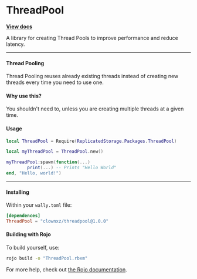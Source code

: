 # ThreadPool

<a href="https://clownxz.github.io/ThreadPool/"><strong>View docs</strong></a>

A library for creating Thread Pools to improve performance and reduce latency.

---

#### Thread Pooling
Thread Pooling reuses already existing threads instead of creating new threads every time you need to use one.

#### Why use this?
You shouldn't need to, unless you are creating multiple threads at a given time.

#### Usage
```lua
local ThreadPool = Require(ReplicatedStorage.Packages.ThreadPool)

local myThreadPool = ThreadPool.new()

myThreadPool:spawn(function(...)
        print(...) -- Prints "Hello World"
end, "Hello, world!")
```

---

#### Installing

Within your ``wally.toml`` file:
```toml
[dependences]
ThreadPool = "clownxz/threadpool@1.0.0"
```

#### Building with Rojo

To build yourself, use: 
```bash
rojo build -o "ThreadPool.rbxm"
```

For more help, check out [the Rojo documentation](https://rojo.space/docs).